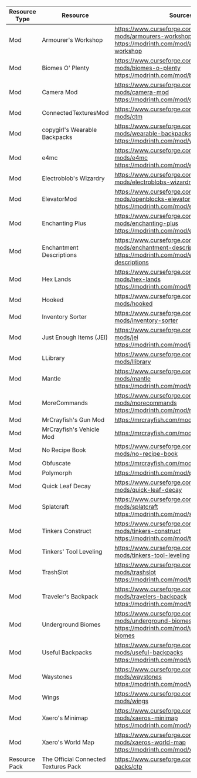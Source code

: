 | Resource Type | Resource                             | Sources                                                                                                                        |
|---------------|--------------------------------------|--------------------------------------------------------------------------------------------------------------------------------|
| Mod           | Armourer's Workshop                  | https://www.curseforge.com/minecraft/mc-mods/armourers-workshop<br>https://modrinth.com/mod/armourers-workshop                 |
| Mod           | Biomes O' Plenty                     | https://www.curseforge.com/minecraft/mc-mods/biomes-o-plenty<br>https://modrinth.com/mod/biomes-o-plenty                       |
| Mod           | Camera Mod                           | https://www.curseforge.com/minecraft/mc-mods/camera-mod<br>https://modrinth.com/mod/camera-mod                                 |
| Mod           | ConnectedTexturesMod                 | https://www.curseforge.com/minecraft/mc-mods/ctm                                                                               |
| Mod           | copygirl's Wearable Backpacks        | https://www.curseforge.com/minecraft/mc-mods/wearable-backpacks<br>https://modrinth.com/mod/wearablebackpacks                  |
| Mod           | e4mc                                 | https://www.curseforge.com/minecraft/mc-mods/e4mc<br>https://modrinth.com/mod/e4mc                                             |
| Mod           | Electroblob's Wizardry               | https://www.curseforge.com/minecraft/mc-mods/electroblobs-wizardry                                                             |
| Mod           | ElevatorMod                          | https://www.curseforge.com/minecraft/mc-mods/openblocks-elevator<br>https://modrinth.com/mod/elevatormod                       |
| Mod           | Enchanting Plus                      | https://www.curseforge.com/minecraft/mc-mods/enchanting-plus<br>https://modrinth.com/mod/enchanting-plus                       |
| Mod           | Enchantment Descriptions             | https://www.curseforge.com/minecraft/mc-mods/enchantment-descriptions<br>https://modrinth.com/mod/enchantment-descriptions     |
| Mod           | Hex Lands                            | https://www.curseforge.com/minecraft/mc-mods/hex-lands<br>https://modrinth.com/mod/hexlands                                    |
| Mod           | Hooked                               | https://www.curseforge.com/minecraft/mc-mods/hooked                                                                            |
| Mod           | Inventory Sorter                     | https://www.curseforge.com/minecraft/mc-mods/inventory-sorter                                                                  |
| Mod           | Just Enough Items (JEI)              | https://www.curseforge.com/minecraft/mc-mods/jei<br>https://modrinth.com/mod/jei                                               |
| Mod           | LLibrary                             | https://www.curseforge.com/minecraft/mc-mods/llibrary                                                                          |
| Mod           | Mantle                               | https://www.curseforge.com/minecraft/mc-mods/mantle<br>https://modrinth.com/mod/mantle                                         |
| Mod           | MoreCommands                         | https://www.curseforge.com/minecraft/mc-mods/morecommands<br>https://modrinth.com/mod/morecommands                             |
| Mod           | MrCrayfish's Gun Mod                 | https://mrcrayfish.com/mods/cgm                                                                                                |
| Mod           | MrCrayfish's Vehicle Mod             | https://mrcrayfish.com/mods/vehicle                                                                                            |
| Mod           | No Recipe Book                       | https://www.curseforge.com/minecraft/mc-mods/no-recipe-book                                                                    |
| Mod           | Obfuscate                            | https://mrcrayfish.com/mods/obfuscate                                                                                          |
| Mod           | Polymorph                            | https://modrinth.com/mod/polymorph                                                                                             |
| Mod           | Quick Leaf Decay                     | https://www.curseforge.com/minecraft/mc-mods/quick-leaf-decay                                                                  |
| Mod           | Splatcraft                           | https://www.curseforge.com/minecraft/mc-mods/splatcraft<br>https://modrinth.com/mod/splatcraft                                 |
| Mod           | Tinkers  Construct                   | https://www.curseforge.com/minecraft/mc-mods/tinkers-construct<br>https://modrinth.com/mod/tinkers-construct                   |
| Mod           | Tinkers' Tool Leveling               | https://www.curseforge.com/minecraft/mc-mods/tinkers-tool-leveling                                                             |
| Mod           | TrashSlot                            | https://www.curseforge.com/minecraft/mc-mods/trashslot<br>https://modrinth.com/mod/trashslot                                   |
| Mod           | Traveler's Backpack                  | https://www.curseforge.com/minecraft/mc-mods/travelers-backpack<br>https://modrinth.com/mod/travelersbackpack                  |
| Mod           | Underground Biomes                   | https://www.curseforge.com/minecraft/mc-mods/underground-biomes<br>https://modrinth.com/mod/underground-biomes                 |
| Mod           | Useful Backpacks                     | https://www.curseforge.com/minecraft/mc-mods/useful-backpacks<br>https://modrinth.com/mod/useful-backpacks                     |
| Mod           | Waystones                            | https://www.curseforge.com/minecraft/mc-mods/waystones<br>https://modrinth.com/mod/waystones                                   |
| Mod           | Wings                                | https://www.curseforge.com/minecraft/mc-mods/wings                                                                             |
| Mod           | Xaero's Minimap                      | https://www.curseforge.com/minecraft/mc-mods/xaeros-minimap<br>https://modrinth.com/mod/xaeros-minimap                         |
| Mod           | Xaero's World Map                    | https://www.curseforge.com/minecraft/mc-mods/xaeros-world-map<br>https://modrinth.com/mod/xaeros-world-map                     |
| Resource Pack | The Official Connected Textures Pack | https://www.curseforge.com/minecraft/texture-packs/ctp                                                                         |
